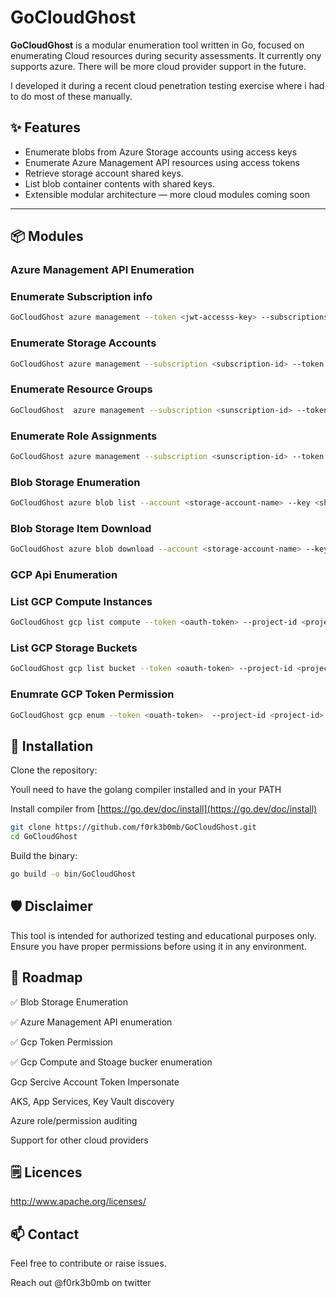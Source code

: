 # GoCloudGhost


**GoCloudGhost** is a modular enumeration tool written in Go, focused on enumerating Cloud resources during security assessments. It currently ony supports azure. There will be more cloud provider support  in the future.

I developed it during a recent cloud penetration testing exercise where i had to do most of these manually.

## ✨ Features

- Enumerate blobs from Azure Storage accounts using access keys
- Enumerate Azure Management API resources using access tokens
- Retrieve storage account shared keys.
- List blob container contents with shared keys.
- Extensible modular architecture — more cloud modules coming soon

---

## 📦 Modules

### Azure Management API Enumeration

### Enumerate Subscription info

```bash
GoCloudGhost azure management --token <jwt-accesss-key> --subscriptions
```

### Enumerate Storage Accounts

```bash
GoCloudGhost azure management --subscription <subscription-id> --token <jwt-accesss-key>
```

### Enumerate Resource Groups

```bash
GoCloudGhost  azure management --subscription <sunscription-id> --token <jwt-accesss-key> --groups
```

### Enumerate Role Assignments 

```bash
GoCloudGhost azure management --subscription <sunscription-id> --token <jwt-accesss-key> --roles
```

### Blob Storage Enumeration 

```bash
GoCloudGhost azure blob list --account <storage-account-name> --key <shared-key> --container <container-name>
```

### Blob Storage Item Download

```bash
GoCloudGhost azure blob download --account <storage-account-name> --key <shared-key> --container <container-name>

```

### GCP Api Enumeration

### List GCP Compute Instances

```bash
GoCloudGhost gcp list compute --token <oauth-token> --project-id <project-id>

```

### List GCP Storage Buckets

```bash
GoCloudGhost gcp list bucket --token <oauth-token> --project-id <project-id>

```


### Enumrate GCP Token Permission

```bash
GoCloudGhost gcp enum --token <ouath-token>  --project-id <project-id>

```



## 🔧 Installation
Clone the repository:

Youll need to have the golang compiler installed and in your PATH

Install compiler from [https://go.dev/doc/install](https://go.dev/doc/install)

``` bash
git clone https://github.com/f0rk3b0mb/GoCloudGhost.git
cd GoCloudGhost
```
Build the binary:

```bash
go build -o bin/GoCloudGhost
```

## 🛡️ Disclaimer
This tool is intended for authorized testing and educational purposes only. Ensure you have proper permissions before using it in any environment.

## 📌 Roadmap

✅ Blob Storage Enumeration

✅ Azure Management API enumeration

✅ Gcp Token Permission

✅ Gcp Compute and Stoage bucker enumeration

Gcp Sercive Account Token Impersonate

AKS, App Services, Key Vault discovery

Azure role/permission auditing

Support for other cloud providers



## 🗒️ Licences

http://www.apache.org/licenses/

## 📫 Contact
Feel free to contribute or raise issues.

Reach out @f0rk3b0mb on twitter